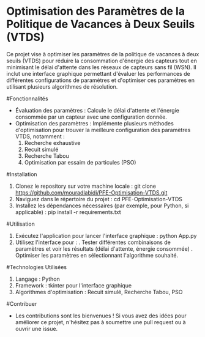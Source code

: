 # Optimisation des Paramètres de la Politique de Vacances à Deux Seuils (VTDS)

Ce projet vise à optimiser les paramètres de la politique de vacances à deux seuils (VTDS) pour réduire la consommation d'énergie des capteurs tout en minimisant le délai d'attente dans les réseaux de capteurs sans fil (WSN). Il inclut une interface graphique permettant d'évaluer les performances de différentes configurations de paramètres et d'optimiser ces paramètres en utilisant plusieurs algorithmes de résolution.

#Fonctionnalités
- Évaluation des paramètres : Calcule le délai d'attente et l'énergie consommée par un capteur avec une configuration donnée.
- Optimisation des paramètres : Implémente plusieurs méthodes d'optimisation pour trouver la meilleure configuration des paramètres VTDS, notamment :
    1. Recherche exhaustive
    2. Recuit simulé
    3. Recherche Tabou
    4. Optimisation par essaim de particules (PSO)

#Installation
1. Clonez le repository sur votre machine locale :
   git clone https://github.com/mouradlabidi/PFE-Optimisation-VTDS.git
2. Naviguez dans le répertoire du projet :
   cd PFE-Optimisation-VTDS
3. Installez les dépendances nécessaires (par exemple, pour Python, si applicable) :
   pip install -r requirements.txt

#Utilisation
1. Exécutez l'application pour lancer l'interface graphique :
    python App.py
3. Utilisez l'interface pour :
   . Tester différentes combinaisons de paramètres et voir les résultats (délai d'attente, énergie consommée)
   . Optimiser les paramètres en sélectionnant l'algorithme souhaité.

#Technologies Utilisées
  1. Langage : Python
  2. Framework : tkinter pour l'interface graphique
  3. Algorithmes d'optimisation : Recuit simulé, Recherche Tabou, PSO

#Contribuer
- Les contributions sont les bienvenues ! Si vous avez des idées pour améliorer ce projet, n'hésitez pas à soumettre une pull request ou à ouvrir une issue.

